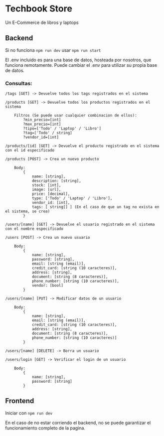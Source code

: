 # Techbook Store

Un E-Commerce de libros y laptops

## Backend

Si no funciona
```npm run dev```
usar
```npm run start```

El .env incluido es para una base de datos, hosteada por nosotros, que funciona remotamente.
Puede cambiar el .env para utilizar su propia base de datos.

### Consultas:
```
/tags [GET] -> Devuelve todos los tags registrados en el sistema
```
```
/products [GET] -> Devuelve todos los productos registrados en el sistema

	Filtros (Se puede usar cualquier combinacion de ellos):
		?min_precio=[int]
		?max_precio=[int]
		?tipo=['Todo' / 'Laptop' / 'Libro']
		?tag=['Todo' / string]
		?vendor_id=[int]
```
```
/products/[id] [GET] -> Devuelve el producto registrado en el sistema con el id especificado
```
```
/products [POST] -> Crea un nuevo producto

	Body:
		{
			name: [string],
			description: [string],
			stock: [int],
			image: [url],
			price: [decimal],
			type: ['Todo' / 'Laptop' / 'Libro'],
			vendor_id: [int],
			tags: [ string[] ] (En el caso de que un tag no exista en el sistema, se crea)
		}
```
```
/users/[name] [GET] -> Devuelve el usuario registrado en el sistema con el nombre especificado
```
```
/users [POST] -> Crea un nuevo usuario

	Body:
		{
			name: [string],
			password: [string],
			email: [string (email)],
			credit_card: [string (10 caracteres)],
			address: [string],
			document: [string (8 caracteres)],
			phone_number: [string (10 caracteres)],
			vendor: [bool]
		}
```
```
/users/[name] [PUT] -> Modificar datos de un usuario

	Body:
		{
			name: [string],
			email: [string (email)],
			credit_card: [string (10 caracteres)],
			address: [string],
			document: [string (8 caracteres)],
			phone_number: [string (10 caracteres)]
		}
```
```
/users/[name] [DELETE] -> Borra un usuario
```
```
/users/login [GET] -> Verificar el login de un usuario

	Body:
		{
			name: [string],
			password: [string]
		}
```

## Frontend

Iniciar con
```npm run dev```

En el caso de no estar corriendo el backend, no se puede garantizar el funcionamiento completo de la pagina.
